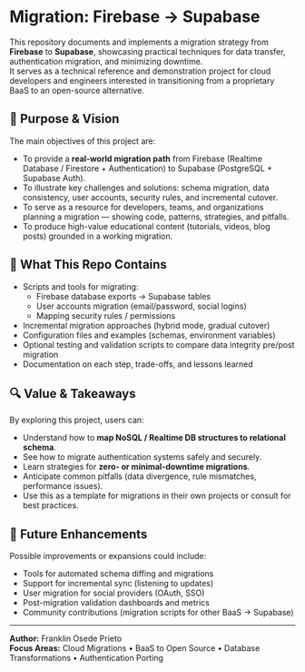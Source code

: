 # Migration: Firebase → Supabase

This repository documents and implements a migration strategy from **Firebase** to **Supabase**, showcasing practical techniques for data transfer, authentication migration, and minimizing downtime.  
It serves as a technical reference and demonstration project for cloud developers and engineers interested in transitioning from a proprietary BaaS to an open-source alternative.

## 🎯 Purpose & Vision

The main objectives of this project are:

- To provide a **real-world migration path** from Firebase (Realtime Database / Firestore + Authentication) to Supabase (PostgreSQL + Supabase Auth).  
- To illustrate key challenges and solutions: schema migration, data consistency, user accounts, security rules, and incremental cutover.  
- To serve as a resource for developers, teams, and organizations planning a migration — showing code, patterns, strategies, and pitfalls.  
- To produce high-value educational content (tutorials, videos, blog posts) grounded in a working migration.

## 🧩 What This Repo Contains

- Scripts and tools for migrating:
  - Firebase database exports → Supabase tables  
  - User accounts migration (email/password, social logins)  
  - Mapping security rules / permissions  
- Incremental migration approaches (hybrid mode, gradual cutover)  
- Configuration files and examples (schemas, environment variables)  
- Optional testing and validation scripts to compare data integrity pre/post migration  
- Documentation on each step, trade-offs, and lessons learned

## 🔍 Value & Takeaways

By exploring this project, users can:

- Understand how to **map NoSQL / Realtime DB structures to relational schema**.  
- See how to migrate authentication systems safely and securely.  
- Learn strategies for **zero- or minimal-downtime migrations**.  
- Anticipate common pitfalls (data divergence, rule mismatches, performance issues).  
- Use this as a template for migrations in their own projects or consult for best practices.

## 🌟 Future Enhancements

Possible improvements or expansions could include:

- Tools for automated schema diffing and migrations  
- Support for incremental sync (listening to updates)  
- User migration for social providers (OAuth, SSO)  
- Post-migration validation dashboards and metrics  
- Community contributions (migration scripts for other BaaS → Supabase)

---

**Author:** Franklin Osede Prieto  
**Focus Areas:** Cloud Migrations • BaaS to Open Source • Database Transformations • Authentication Porting  
